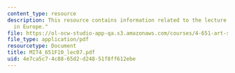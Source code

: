 ```yaml
---
content_type: resource
description: This resource contains information related to the lecture "body/gesture
  in Europe."
file: https://ol-ocw-studio-app-qa.s3.amazonaws.com/courses/4-651-art-since-1940-fall-2010/4e7ca5c74c8865d2d24851f8ff612ebe_MIT4_651F10_lec07.pdf
file_type: application/pdf
resourcetype: Document
title: MIT4_651F10_lec07.pdf
uid: 4e7ca5c7-4c88-65d2-d248-51f8ff612ebe
---
```

